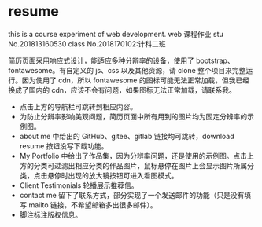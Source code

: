 # resume

this is a course experiment of web development.
web 课程作业
stu No.201813160530
class No.2018170102:计科二班

简历页面采用响应式设计，能适应多种分辨率的设备，使用了 bootstrap、fontawesome。有自定义的 js、css 以及其他资源，请 clone 整个项目来完整运行。因为使用了 cdn，所以 fontawesome 的图标可能无法正常加载，但我已经换成了国内的 cdn，应该不会有问题，如果图标无法正常加载，请联系我。

- 点击上方的导航栏可跳转到相应内容。
- 为防止分辨率影响美观问题，简历页面中所有用到的图片均为固定分辨率的示例图。
- about me 中给出的 GitHub、gitee、gitlab 链接均可跳转，download resume 按钮没写下载功能。
- My Portfolio 中给出了作品集，因为分辨率问题，还是使用的示例图。点击上方的分类可过滤出相应分类的作品图片，鼠标悬停在图片上会显示图片所属分类，点击悬停时出现的放大镜按钮可进入看图模式。
- Client Testimonials 轮播展示推荐信。
- contact me 留下了联系方式，部分实现了一个发送邮件的功能（只是没有填写 mailto 链接，不希望邮箱多出很多邮件）。
- 脚注标注版权信息。
